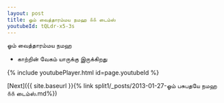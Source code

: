 ```yaml
---
layout: post
title: ஓம் வைத்தாரம்மய நமஹ ௧௧ டைம்ஸ்
youtubeId: tQLdr-x5-3s
---
```

 
 
 ஓம் வைத்தாரம்மய நமஹ  
 
 -  காற்றின் வேகம் யாருக்கு இருக்கிறது 
 
  
 
  
 
 
 
 
 
 


{% include youtubePlayer.html id=page.youtubeId %}
 
[Next]({{ site.baseurl }}{% link  split1/_posts/2013-01-27-ஓம் பசுபதயே நமஹ ௧௧ டைம்ஸ்.md%})
 

